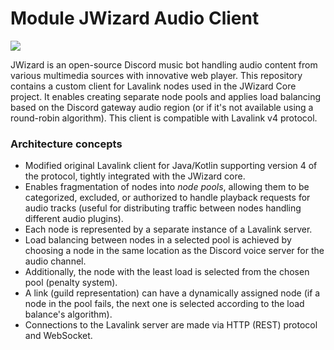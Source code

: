 # Module JWizard Audio Client

![](images/banner.png)

JWizard is an open-source Discord music bot handling audio content from various multimedia sources with innovative web
player. This repository contains a custom client for Lavalink nodes used in the JWizard Core project. It enables
creating separate node pools and applies load balancing based on the Discord gateway audio region (or if it's not
available using a round-robin algorithm). This client is compatible with Lavalink v4 protocol.

### Architecture concepts

* Modified original Lavalink client for Java/Kotlin supporting version 4 of the protocol, tightly integrated with the
  JWizard core.
* Enables fragmentation of nodes into *node pools*, allowing them to be categorized, excluded, or authorized to handle
  playback requests for audio tracks (useful for distributing traffic between nodes handling different audio plugins).
* Each node is represented by a separate instance of a Lavalink server.
* Load balancing between nodes in a selected pool is achieved by choosing a node in the same location as the Discord
  voice server for the audio channel.
* Additionally, the node with the least load is selected from the chosen pool (penalty system).
* A link (guild representation) can have a dynamically assigned node (if a node in the pool fails, the next one is
  selected according to the load balance's algorithm).
* Connections to the Lavalink server are made via HTTP (REST) protocol and WebSocket.
